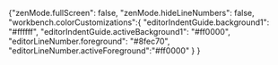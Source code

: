 {"zenMode.fullScreen": false,
"zenMode.hideLineNumbers": false,
"workbench.colorCustomizations":{ "editorIndentGuide.background1": "#ffffff",
"editorIndentGuide.activeBackground1": "#ff0000",
"editorLineNumber.foreground": "#8fec70", "editorLineNumber.activeForeground":"#ff0000" }
}



